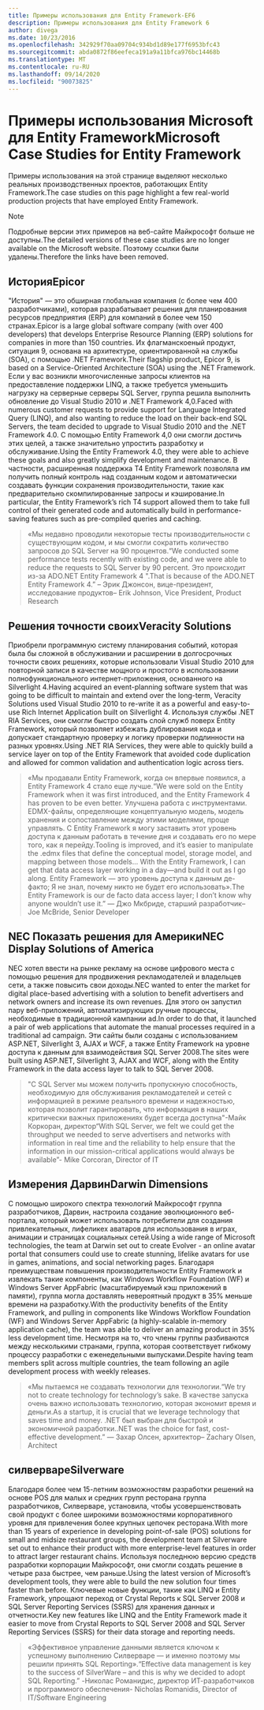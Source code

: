 ```yaml
---
title: Примеры использования для Entity Framework-EF6
description: Примеры использования для Entity Framework 6
author: divega
ms.date: 10/23/2016
ms.openlocfilehash: 342929f70aa09704c934bd1d89e177f6953bfc43
ms.sourcegitcommit: abda0872f86eefeca191a9a11bfca976bc14468b
ms.translationtype: MT
ms.contentlocale: ru-RU
ms.lasthandoff: 09/14/2020
ms.locfileid: "90073825"
---
```

# <a name="microsoft-case-studies-for-entity-framework"></a><span data-ttu-id="52e18-103">Примеры использования Microsoft для Entity Framework</span><span class="sxs-lookup"><span data-stu-id="52e18-103">Microsoft Case Studies for Entity Framework</span></span>
<span data-ttu-id="52e18-104">Примеры использования на этой странице выделяют несколько реальных производственных проектов, работающих Entity Framework.</span><span class="sxs-lookup"><span data-stu-id="52e18-104">The case studies on this page highlight a few real-world production projects that have employed Entity Framework.</span></span>
> [!NOTE]
> <span data-ttu-id="52e18-105">Подробные версии этих примеров на веб-сайте Майкрософт больше не доступны.</span><span class="sxs-lookup"><span data-stu-id="52e18-105">The detailed versions of these case studies are no longer available on the Microsoft website.</span></span> <span data-ttu-id="52e18-106">Поэтому ссылки были удалены.</span><span class="sxs-lookup"><span data-stu-id="52e18-106">Therefore the links have been removed.</span></span>

## <a name="epicor"></a><span data-ttu-id="52e18-107">История</span><span class="sxs-lookup"><span data-stu-id="52e18-107">Epicor</span></span>
<span data-ttu-id="52e18-108">"История" — это обширная глобальная компания (с более чем 400 разработчиками), которая разрабатывает решения для планирования ресурсов предприятия (ERP) для компаний в более чем 150 странах.</span><span class="sxs-lookup"><span data-stu-id="52e18-108">Epicor is a large global software company (with over 400 developers) that develops Enterprise Resource Planning (ERP) solutions for companies in more than 150 countries.</span></span>
<span data-ttu-id="52e18-109">Их флагманскоеный продукт, ситуация 9, основана на архитектуре, ориентированной на службы (SOA), с помощью .NET Framework.</span><span class="sxs-lookup"><span data-stu-id="52e18-109">Their flagship product, Epicor 9, is based on a Service-Oriented Architecture (SOA) using the .NET Framework.</span></span>
<span data-ttu-id="52e18-110">Если у вас возникли многочисленные запросы клиентов на предоставление поддержки LINQ, а также требуется уменьшить нагрузку на серверные серверы SQL Server, группа решила выполнить обновление до Visual Studio 2010 и .NET Framework 4,0.</span><span class="sxs-lookup"><span data-stu-id="52e18-110">Faced with numerous customer requests to provide support for Language Integrated Query (LINQ), and also wanting to reduce the load on their back-end SQL Servers, the team decided to upgrade to Visual Studio 2010 and the .NET Framework 4.0.</span></span>
<span data-ttu-id="52e18-111">С помощью Entity Framework 4,0 они смогли достичь этих целей, а также значительно упростить разработку и обслуживание.</span><span class="sxs-lookup"><span data-stu-id="52e18-111">Using the Entity Framework 4.0, they were able to achieve these goals and also greatly simplify development and maintenance.</span></span>
<span data-ttu-id="52e18-112">В частности, расширенная поддержка T4 Entity Framework позволяла им получить полный контроль над созданным кодом и автоматически создавать функции сохранения производительности, такие как предварительно скомпилированные запросы и кэширование.</span><span class="sxs-lookup"><span data-stu-id="52e18-112">In particular, the Entity Framework’s rich T4 support allowed them to take full control of their generated code and automatically build in performance-saving features such as pre-compiled queries and caching.</span></span>

> <span data-ttu-id="52e18-113">«Мы недавно проводили некоторые тесты производительности с существующим кодом, и мы смогли сократить количество запросов до SQL Server на 90 процентов.</span><span class="sxs-lookup"><span data-stu-id="52e18-113">“We conducted some performance tests recently with existing code, and we were able to reduce the requests to SQL Server by 90 percent.</span></span>
<span data-ttu-id="52e18-114">Это происходит из-за ADO.NET Entity Framework 4 ".</span><span class="sxs-lookup"><span data-stu-id="52e18-114">That is because of the ADO.NET Entity Framework 4.”</span></span> <span data-ttu-id="52e18-115">– Эрик Джонсон, вице-президент, исследование продуктов</span><span class="sxs-lookup"><span data-stu-id="52e18-115">– Erik Johnson, Vice President, Product Research</span></span>  

## <a name="veracity-solutions"></a><span data-ttu-id="52e18-116">Решения точности своих</span><span class="sxs-lookup"><span data-stu-id="52e18-116">Veracity Solutions</span></span>
<span data-ttu-id="52e18-117">Приобрели программную систему планирования событий, которая была бы сложной в обслуживании и расширении в долгосрочных точности своих решениях, которые использовали Visual Studio 2010 для повторной записи в качестве мощного и простого в использовании полнофункционального интернет-приложения, основанного на Silverlight 4.</span><span class="sxs-lookup"><span data-stu-id="52e18-117">Having acquired an event-planning software system that was going to be difficult to maintain and extend over the long-term, Veracity Solutions used Visual Studio 2010 to re-write it as a powerful and easy-to-use Rich Internet Application built on Silverlight 4.</span></span>
<span data-ttu-id="52e18-118">Используя службы .NET RIA Services, они смогли быстро создать слой служб поверх Entity Framework, который позволяет избежать дублирования кода и допускает стандартную проверку и логику проверки подлинности на разных уровнях.</span><span class="sxs-lookup"><span data-stu-id="52e18-118">Using .NET RIA Services, they were able to quickly build a service layer on top of the Entity Framework that avoided code duplication and allowed for common validation and authentication logic across tiers.</span></span>  

> <span data-ttu-id="52e18-119">«Мы продавали Entity Framework, когда он впервые появился, а Entity Framework 4 стало еще лучше.</span><span class="sxs-lookup"><span data-stu-id="52e18-119">“We were sold on the Entity Framework when it was first introduced, and the Entity Framework 4 has proven to be even better.</span></span>
<span data-ttu-id="52e18-120">Улучшена работа с инструментами. EDMX-файлы, определяющие концептуальную модель, модель хранения и сопоставление между этими моделями, проще управлять. С Entity Framework я могу заставить этот уровень доступа к данным работать в течение дня и создавать его по мере того, как я перейду.</span><span class="sxs-lookup"><span data-stu-id="52e18-120">Tooling is improved, and it’s easier to manipulate the .edmx files that define the conceptual model, storage model, and mapping between those models... With the Entity Framework, I can get that data access layer working in a day—and build it out as I go along.</span></span>
<span data-ttu-id="52e18-121">Entity Framework — это уровень доступа к данным де-факто; Я не знал, почему никто не будет его использовать».</span><span class="sxs-lookup"><span data-stu-id="52e18-121">The Entity Framework is our de facto data access layer; I don’t know why anyone wouldn’t use it.”</span></span> <span data-ttu-id="52e18-122">— Джо Мкбриде, старший разработчик</span><span class="sxs-lookup"><span data-stu-id="52e18-122">– Joe McBride, Senior Developer</span></span>

## <a name="nec-display-solutions-of-america"></a><span data-ttu-id="52e18-123">NEC Показать решения для Америки</span><span class="sxs-lookup"><span data-stu-id="52e18-123">NEC Display Solutions of America</span></span>
<span data-ttu-id="52e18-124">NEC хотел ввести на рынке рекламу на основе цифрового места с помощью решения для продвижения рекламодателей и владельцев сети, а также повысить свои доходы.</span><span class="sxs-lookup"><span data-stu-id="52e18-124">NEC wanted to enter the market for digital place-based advertising with a solution to benefit advertisers and network owners and increase its own revenues.</span></span>
<span data-ttu-id="52e18-125">Для этого он запустил пару веб-приложений, автоматизирующих ручные процессы, необходимые в традиционной кампании ad.</span><span class="sxs-lookup"><span data-stu-id="52e18-125">In order to do that, it launched a pair of web applications that automate the manual processes required in a traditional ad campaign.</span></span>
<span data-ttu-id="52e18-126">Эти сайты были созданы с использованием ASP.NET, Silverlight 3, AJAX и WCF, а также Entity Framework на уровне доступа к данным для взаимодействия SQL Server 2008.</span><span class="sxs-lookup"><span data-stu-id="52e18-126">The sites were built using ASP.NET, Silverlight 3, AJAX and WCF, along with the Entity Framework in the data access layer to talk to SQL Server 2008.</span></span>

> <span data-ttu-id="52e18-127">"С SQL Server мы можем получить пропускную способность, необходимую для обслуживания рекламодателей и сетей с информацией в режиме реального времени и надежностью, которая позволит гарантировать, что информация в наших критически важных приложениях будет всегда доступна"-Майк Коркоран, директор</span><span class="sxs-lookup"><span data-stu-id="52e18-127">“With SQL Server, we felt we could get the throughput we needed to serve advertisers and networks with information in real time and the reliability to help ensure that the information in our mission-critical applications would always be available”- Mike Corcoran, Director of IT</span></span>

## <a name="darwin-dimensions"></a><span data-ttu-id="52e18-128">Измерения Дарвин</span><span class="sxs-lookup"><span data-stu-id="52e18-128">Darwin Dimensions</span></span>
<span data-ttu-id="52e18-129">С помощью широкого спектра технологий Майкрософт группа разработчиков, Дарвин, настроила создание эволюционного веб-портала, который может использовать потребители для создания привлекательных, лифеликех аватаров для использования в играх, анимации и страницах социальных сетей.</span><span class="sxs-lookup"><span data-stu-id="52e18-129">Using a wide range of Microsoft technologies, the team at Darwin set out to create Evolver - an online avatar portal that consumers could use to create stunning, lifelike avatars for use in games, animations, and social networking pages.</span></span>
<span data-ttu-id="52e18-130">Благодаря преимуществам повышения производительности Entity Framework и извлекать такие компоненты, как Windows Workflow Foundation (WF) и Windows Server AppFabric (масштабируемый кэш приложений в памяти), группа могла доставлять невероятный продукт в 35% меньше времени на разработку.</span><span class="sxs-lookup"><span data-stu-id="52e18-130">With the productivity benefits of the Entity Framework, and pulling in components like Windows Workflow Foundation (WF) and Windows Server AppFabric (a highly-scalable in-memory application cache), the team was able to deliver an amazing product in 35% less development time.</span></span>
<span data-ttu-id="52e18-131">Несмотря на то, что члены группы разбиваются между несколькими странами, группа, которая соответствует гибкому процессу разработки с еженедельными выпусками.</span><span class="sxs-lookup"><span data-stu-id="52e18-131">Despite having team members split across multiple countries, the team following an agile development process with weekly releases.</span></span>

 > <span data-ttu-id="52e18-132">«Мы пытаемся не создавать технологии для технологии.</span><span class="sxs-lookup"><span data-stu-id="52e18-132">“We try not to create technology for technology’s sake.</span></span> <span data-ttu-id="52e18-133">В качестве запуска очень важно использовать технологию, которая экономит время и деньги.</span><span class="sxs-lookup"><span data-stu-id="52e18-133">As a startup, it is crucial that we leverage technology that saves time and money.</span></span>
 <span data-ttu-id="52e18-134">.NET был выбран для быстрой и экономичной разработки.</span><span class="sxs-lookup"><span data-stu-id="52e18-134">.NET was the choice for fast, cost-effective development.”</span></span> <span data-ttu-id="52e18-135">— Захар Олсен, архитектор</span><span class="sxs-lookup"><span data-stu-id="52e18-135">– Zachary Olsen, Architect</span></span>  

## <a name="silverware"></a><span data-ttu-id="52e18-136">силверваре</span><span class="sxs-lookup"><span data-stu-id="52e18-136">Silverware</span></span>
<span data-ttu-id="52e18-137">Благодаря более чем 15-летним возможностям разработки решений на основе POS для малых и средних групп ресторана группа разработчиков, Силверваре, установила, чтобы усовершенствовать свой продукт с более широкими возможностями корпоративного уровня для привлечения более крупных цепочек ресторана.</span><span class="sxs-lookup"><span data-stu-id="52e18-137">With more than 15 years of experience in developing point-of-sale (POS) solutions for small and midsize restaurant groups, the development team at Silverware set out to enhance their product with more enterprise-level features in order to attract larger restaurant chains.</span></span>
<span data-ttu-id="52e18-138">Используя последнюю версию средств разработки корпорации Майкрософт, они смогли создать решение в четыре раза быстрее, чем раньше.</span><span class="sxs-lookup"><span data-stu-id="52e18-138">Using the latest version of Microsoft’s development tools, they were able to build the new solution four times faster than before.</span></span>
<span data-ttu-id="52e18-139">Ключевые новые функции, такие как LINQ и Entity Framework, упрощают переход от Crystal Reports к SQL Server 2008 и SQL Server Reporting Services (SSRS) для хранения данных и отчетности.</span><span class="sxs-lookup"><span data-stu-id="52e18-139">Key new features like LINQ and the Entity Framework made it easier to move from Crystal Reports to SQL Server 2008 and SQL Server Reporting Services (SSRS) for their data storage and reporting needs.</span></span>

> <span data-ttu-id="52e18-140">«Эффективное управление данными является ключом к успешному выполнению Силверваре — и именно поэтому мы решили принять SQL Reporting».</span><span class="sxs-lookup"><span data-stu-id="52e18-140">“Effective data management is key to the success of SilverWare – and this is why we decided to adopt SQL Reporting.”</span></span> <span data-ttu-id="52e18-141">-Николас Романидис, директор ИТ-разработчиков и программного обеспечения</span><span class="sxs-lookup"><span data-stu-id="52e18-141">- Nicholas Romanidis, Director of IT/Software Engineering</span></span>

